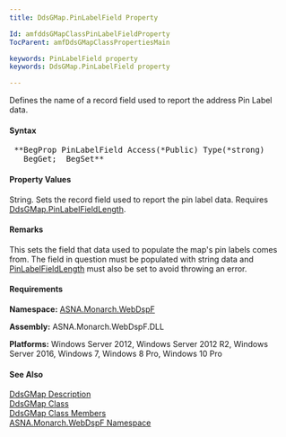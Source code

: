 ```yaml
---
title: DdsGMap.PinLabelField Property

Id: amfddsGMapClassPinLabelFieldProperty
TocParent: amfDdsGMapClassPropertiesMain

keywords: PinLabelField property
keywords: DdsGMap.PinLabelField property

---
```


Defines the name of a record field used to report the address Pin Label data.

#### Syntax
<pre class="prettyprint"> **BegProp PinLabelField Access(*Public) Type(*strong)
   BegGet;  BegSet** </pre>

#### Property Values
String. Sets the record field used to report the pin label data. Requires [DdsGMap.PinLabelFieldLength](amfDdsGMapClassPinLabelFieldLengthProperty.html).

#### Remarks
This sets the field that data used to populate the map's pin labels comes from. The field in question must be populated with string data and [PinLabelFieldLength](amfDdsGMapClassPinLabelFieldLengthProperty.html) must also be set to avoid throwing an error.

#### Requirements
**Namespace:** [ASNA.Monarch.WebDspF](amfWebDspFNamespace.html)

**Assembly:** ASNA.Monarch.WebDspF.DLL

**Platforms:** Windows Server 2012, Windows Server 2012 R2, Windows Server 2016, Windows 7, Windows 8 Pro, Windows 10 Pro

#### See Also
[DdsGMap Description](amfUnderstandingMaps.html)<br /> [ DdsGMap Class](amfddsGMapClass.html) <br /> [ DdsGMap Class Members](amfddsGMapClassMembers.html) <br /> [ ASNA.Monarch.WebDspF Namespace](amfWebDspFNamespace.html) 
